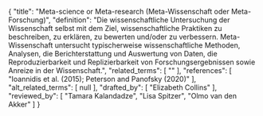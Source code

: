 {
    "title": "Meta-science or Meta-research (Meta-Wissenschaft oder Meta-Forschung)",
    "definition": "Die wissenschaftliche Untersuchung der Wissenschaft selbst mit dem Ziel, wissenschaftliche Praktiken zu beschreiben, zu erklären, zu bewerten und/oder zu verbessern. Meta-Wissenschaft untersucht typischerweise wissenschaftliche Methoden, Analysen, die Berichterstattung und Auswertung von Daten, die Reproduzierbarkeit und Replizierbarkeit von Forschungsergebnissen sowie Anreize in der Wissenschaft.",
    "related_terms": [
        ""
    ],
    "references": [
        "Ioannidis et al. (2015); Peterson and Panofsky (2020)"
    ],
    "alt_related_terms": [
        null
    ],
    "drafted_by": [
        "Elizabeth Collins"
    ],
    "reviewed_by": [
        "Tamara Kalandadze",
        "Lisa Spitzer",
        "Olmo van den Akker"
    ]
}